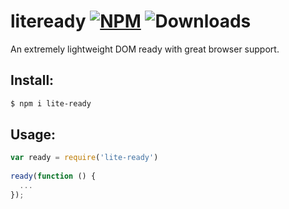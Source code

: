 # liteready [![NPM](https://nodei.co/npm/lite-ready.png?mini=true)](https://nodei.co/npm/lite-ready/) ![Downloads](https://img.shields.io/endpoint?url=https%3A%2F%2Fraw.githubusercontent.com%2Fnicbell%2Fnpm-statistics%2Fmaster%2Fpackages%2Flite-ready.json&style=flat&label=downloads&logo=null&color=#41b916&link=https%3A%2F%2Fwww.npmjs.com%2Fpackage%2Flite-ready)


An extremely lightweight DOM ready with great browser support.

## Install:
```bash
$ npm i lite-ready
```

## Usage:
```js
var ready = require('lite-ready')
 
ready(function () {
  ...
});
```

